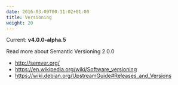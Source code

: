 ```yaml
---
date: 2016-03-09T00:11:02+01:00
title: Versioning
weight: 20
---
```

Current: **v4.0.0-alpha.5**

Read more about Semantic Versioning 2.0.0

 - http://semver.org/
 - https://en.wikipedia.org/wiki/Software_versioning
 - https://wiki.debian.org/UpstreamGuide#Releases_and_Versions